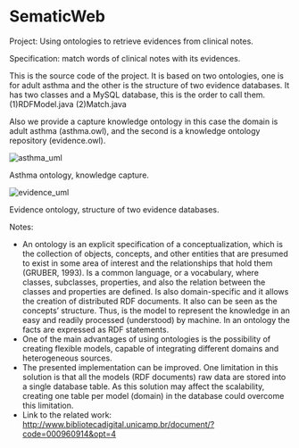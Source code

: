 # SematicWeb
Project: Using ontologies to retrieve evidences from clinical notes.

Specification: match words of clinical notes with its evidences.

This is the source code of the project. It is based on two ontologies, one is for adult asthma and the other is the structure of two evidence databases.
It has two classes and a MySQL database, this is the order to call them.
(1)RDFModel.java
(2)Match.java

Also we provide a capture knowledge ontology in this case the domain is adult asthma (asthma.owl), and the second is a knowledge ontology repository (evidence.owl).

![asthma_uml](https://cloud.githubusercontent.com/assets/8194215/16206468/3d26c894-36ee-11e6-85b3-34353d32f840.png)

Asthma ontology, knowledge capture.

![evidence_uml](https://cloud.githubusercontent.com/assets/8194215/16206472/3eda832e-36ee-11e6-97a3-bf099fd5da57.png)

Evidence ontology, structure of two evidence databases.

Notes:
 - An ontology is an explicit specification of a conceptualization, which is the collection
of objects, concepts, and other entities that are presumed to exist in some area of interest and
the relationships that hold them (GRUBER, 1993). Is a common language, or a vocabulary,
where classes, subclasses, properties, and also the relation between the classes and properties
are defined. Is also domain-specific and it allows the creation of distributed RDF documents. It
also can be seen as the concepts’ structure. Thus, is the model to represent the knowledge in an
easy and readily processed (understood) by machine. In an ontology the facts are expressed as
RDF statements.
 - One of the main advantages of using ontologies is the possibility of creating flexible
   models, capable of integrating different domains and heterogeneous sources.
 - The presented implementation can be improved. One limitation in this solution is
   that all the models (RDF documents) raw data are stored into a single database table. As this
   solution may affect the scalability, creating one table per model (domain) in the database could
   overcome this limitation.
 - Link to the related work: 
   http://www.bibliotecadigital.unicamp.br/document/?code=000960914&opt=4
